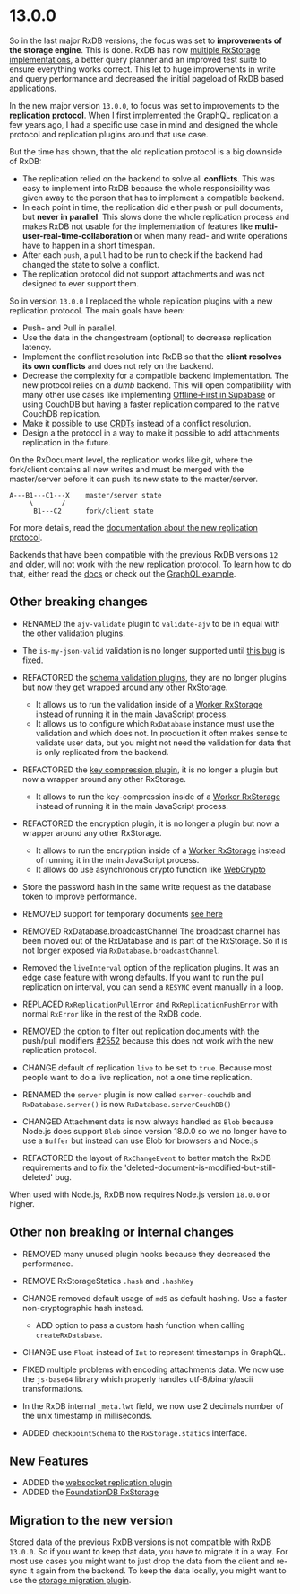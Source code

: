 # 13.0.0

So in the last major RxDB versions, the focus was set to **improvements of the storage engine**. This is done. RxDB has now [multiple RxStorage implementations](../rx-storage.md), a better query planner and an improved test suite to ensure everything works correct.
This let to huge improvements in write and query performance and decreased the initial pageload of RxDB based applications.

In the new major version `13.0.0`, to focus was set to improvements to the **replication protocol**.
When I first implemented the GraphQL replication a few years ago, I had a specific use case in mind and designed the whole protocol and replication plugins around that use case.


But the time has shown, that the old replication protocol is a big downside of RxDB:
  - The replication relied on the backend to solve all **conflicts**. This was easy to implement into RxDB because the whole 	responsibility was given away to the person that has to implement a compatible backend.
  - In each point in time, the replication did either push or pull documents, but **never in parallel**. This slows done the whole replication process and makes RxDB not usable for the implementation of features like **multi-user-real-time-collaboration** or when many read- and write operations have to happen in a short timespan.
  - After each `push`, a `pull` had to be run to check if the backend had changed the state to solve a conflict.
  - The replication protocol did not support attachments and was not designed to ever support them.


So in version `13.0.0` I replaced the whole replication plugins with a new replication protocol. The main goals have been:
  - Push- and Pull in parallel.
  - Use the data in the changestream (optional) to decrease replication latency.
  - Implement the conflict resolution into RxDB so that the **client resolves its own conflicts** and does not rely on the backend.
  - Decrease the complexity for a compatible backend implementation. The new protocol relies on a *dumb* backend. This will open compatibility with many other use cases like implementing [Offline-First in Supabase](https://github.com/supabase/supabase/discussions/357) or using CouchDB but having a faster replication compared to the native CouchDB replication.
  - Make it possible to use [CRDTs](https://en.wikipedia.org/wiki/Conflict-free_replicated_data_type) instead of a conflict resolution.
  - Design a the protocol in a way to make it possible to add attachments replication in the future.

On the RxDocument level, the replication works like git, where the fork/client contains all new writes and must be merged with the master/server before it can push its new state to the master/server.

```
A---B1---C1---X    master/server state
     \       /
      B1---C2      fork/client state
```


For more details, read the [documentation about the new replication protocol](../replication.md).

Backends that have been compatible with the previous RxDB versions `12` and older, will not work with the new replication protocol. To learn how to do that, either read the [docs](../replication.md) or check out the [GraphQL example](https://github.com/pubkey/rxdb/tree/master/examples/graphql).


## Other breaking changes

- RENAMED the `ajv-validate` plugin to `validate-ajv` to be in equal with the other validation plugins.
- The `is-my-json-valid` validation is no longer supported until [this bug](https://github.com/mafintosh/is-my-json-valid/pull/192) is fixed.

- REFACTORED the [schema validation plugins](https://rxdb.info/schema-validation.html), they are no longer plugins but now they get wrapped around any other RxStorage.
  - It allows us to run the validation inside of a [Worker RxStorage](../rx-storage-worker.md) instead of running it in the main JavaScript process.
  - It allows us to configure which `RxDatabase` instance must use the validation and which does not. In production it often makes sense to validate user data, but you might not need the validation for data that is only replicated from the backend.

- REFACTORED the [key compression plugin](../key-compression.md), it is no longer a plugin but now a wrapper around any other RxStorage.
  - It allows to run the key-compression inside of a [Worker RxStorage](../rx-storage-worker.md) instead of running it in the main JavaScript process.

- REFACTORED the encryption plugin, it is no longer a plugin but now a wrapper around any other RxStorage.
  - It allows to run the encryption inside of a [Worker RxStorage](../rx-storage-worker.md) instead of running it in the main JavaScript process.
  - It allows do use asynchronous crypto function like [WebCrypto](https://developer.mozilla.org/en-US/docs/Web/API/Web_Crypto_API)
- Store the password hash in the same write request as the database token to improve performance.

- REMOVED support for temporary documents [see here](https://github.com/pubkey/rxdb/pull/3777#issuecomment-1120669088)

- REMOVED RxDatabase.broadcastChannel The broadcast channel has been moved out of the RxDatabase and is part of the RxStorage. So it is not longer exposed via `RxDatabase.broadcastChannel`.


- Removed the `liveInterval` option of the replication plugins. It was an edge case feature with wrong defaults. If you want to run the pull replication on interval, you can send a `RESYNC` event manually in a loop.

- REPLACED `RxReplicationPullError` and `RxReplicationPushError` with normal `RxError` like in the rest of the RxDB code.
- REMOVED the option to filter out replication documents with the push/pull modifiers [#2552](https://github.com/pubkey/rxdb/issues/2552) because this does not work with the new replication protocol.
- CHANGE default of replication `live` to be set to `true`. Because most people want to do a live replication, not a one time replication.

- RENAMED the `server` plugin is now called `server-couchdb` and `RxDatabase.server()` is now `RxDatabase.serverCouchDB()`

- CHANGED Attachment data is now always handled as `Blob` because Node.js does support `Blob` since version 18.0.0 so we no longer have to use a `Buffer` but instead can use Blob for browsers and Node.js

- REFACTORED the layout of `RxChangeEvent` to better match the RxDB requirements and to fix the 'deleted-document-is-modified-but-still-deleted' bug.

When used with Node.js, RxDB now requires Node.js version `18.0.0` or higher.

## Other non breaking or internal changes

- REMOVED many unused plugin hooks because they decreased the performance.
- REMOVE RxStorageStatics `.hash` and `.hashKey`
- CHANGE removed default usage of `md5` as default hashing. Use a faster non-cryptographic hash instead.
    - ADD option to pass a custom hash function when calling `createRxDatabase`.
- CHANGE use `Float` instead of `Int` to represent timestamps in GraphQL.

- FIXED multiple problems with encoding attachments data. We now use the `js-base64` library which properly handles utf-8/binary/ascii transformations.

- In the RxDB internal `_meta.lwt` field, we now use 2 decimals number of the unix timestamp in milliseconds.
- ADDED `checkpointSchema` to the `RxStorage.statics` interface.

## New Features

- ADDED the [websocket replication plugin](../replication-websocket.md)
- ADDED the [FoundationDB RxStorage](../rx-storage-foundationdb.md)

## Migration to the new version

Stored data of the previous RxDB versions is not compatible with RxDB `13.0.0`. So if you want to keep that data, you have to migrate it in a way. For most use cases you might want to just drop the data from the client and re-sync it again from the backend. To keep the data locally, you might want to use the [storage migration plugin](../storage-migration.md).

